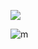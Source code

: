![](https://komarev.com/ghpvc/?username=TENSHADOWSTECHNIQUE)

![m](https://i.postimg.cc/LsNP1d47/Zonder-titel179-20240624155311.png)
